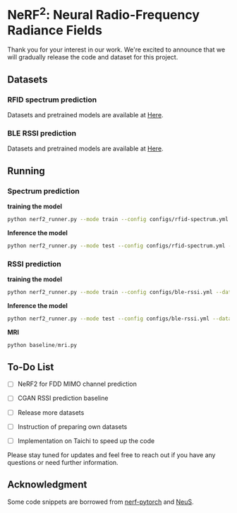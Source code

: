 # NeRF<sup>2</sup>: Neural Radio-Frequency Radiance Fields

Thank you for your interest in our work. We're excited to announce that we will gradually release the code and dataset for this project.



## Datasets

### RFID spectrum prediction

Datasets and pretrained models are available at [Here](https://connectpolyu-my.sharepoint.com/:f:/g/personal/20032132r_connect_polyu_hk/EuAACSdRP4VGgw_9n2IqL84BkY_tWD5TeE9kDT0lvjw6jw?e=ygYEvX).



### BLE RSSI prediction

Datasets and pretrained models are available at [Here](https://connectpolyu-my.sharepoint.com/:f:/g/personal/20032132r_connect_polyu_hk/EuAACSdRP4VGgw_9n2IqL84BkY_tWD5TeE9kDT0lvjw6jw?e=ygYEvX).



## Running

### Spectrum prediction

**training the model**

```bash
python nerf2_runner.py --mode train --config configs/rfid-spectrum.yml --dataset_type rfid --gpu 0
```

**Inference the model**

```bash
python nerf2_runner.py --mode test --config configs/rfid-spectrum.yml --dataset_type rfid --gpu 0
```



### RSSI prediction

**training the model**

```bash
python nerf2_runner.py --mode train --config configs/ble-rssi.yml --dataset_type ble --gpu 0
```

**Inference the model**

```bash
python nerf2_runner.py --mode test --config configs/ble-rssi.yml --dataset_type ble --gpu 0
```

**MRI**

```python
python baseline/mri.py
```



## To-Do List

- [ ] NeRF2 for FDD MIMO channel prediction
- [ ] CGAN RSSI prediction baseline
- [ ] Release more datasets
- [ ] Instruction of preparing own datasets
- [ ] Implementation on Taichi to speed up the code




Please stay tuned for updates and feel free to reach out if you have any questions or need further information.



## Acknowledgment

Some code snippets are borrowed from [nerf-pytorch](https://github.com/yenchenlin/nerf-pytorch) and [NeuS](https://github.com/Totoro97/NeuS).

